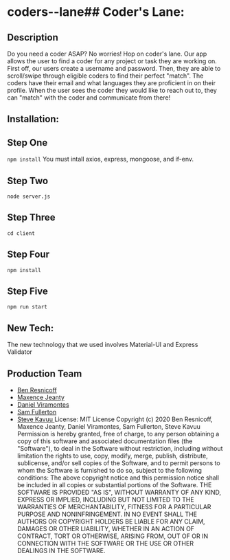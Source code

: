 # coders--lane## Coder's Lane:
## Description
Do you need a coder ASAP? No worries! Hop on coder's lane.
Our app allows the user to find a coder for any project or task they are working on. First off, our users create a username and password. Then, they are able to scroll/swipe through eligible coders to find their perfect "match". The coders have their email and what languages they are proficient in on their profile. When the user sees the coder they would like to reach out to, they can "match" with the coder and communicate from there! 
## Installation:
## Step One
`npm install` You must intall axios, express, mongoose, and if-env.
## Step Two
`node server.js`
## Step Three
`cd client`
## Step Four
`npm install`
## Step Five
`npm run start`
## New Tech:
The new technology that we used involves Material-UI and Express Validator
## Production Team
* [Ben Resnicoff ](https://github.com/benres2008)
* [Maxence Jeanty ](https://github.com/maxjeanty)
* [Daniel Viramontes ](https://github.com/danielviram)
* [Sam Fullerton ](https://github.com/samfullerton)
* [Steve Kavuu ](https://github.com/sck916)
License: MIT License 
Copyright (c) 2020 Ben Resnicoff, Maxence Jeanty, Daniel Viramontes, Sam Fullerton, Steve Kavuu   
Permission is hereby granted, free of charge, to any person obtaining a copy
of this software and associated documentation files (the "Software"), to deal
in the Software without restriction, including without limitation the rights
to use, copy, modify, merge, publish, distribute, sublicense, and/or sell
copies of the Software, and to permit persons to whom the Software is
furnished to do so, subject to the following conditions:
The above copyright notice and this permission notice shall be included in all
copies or substantial portions of the Software.
THE SOFTWARE IS PROVIDED "AS IS", WITHOUT WARRANTY OF ANY KIND, EXPRESS OR
IMPLIED, INCLUDING BUT NOT LIMITED TO THE WARRANTIES OF MERCHANTABILITY,
FITNESS FOR A PARTICULAR PURPOSE AND NONINFRINGEMENT. IN NO EVENT SHALL THE
AUTHORS OR COPYRIGHT HOLDERS BE LIABLE FOR ANY CLAIM, DAMAGES OR OTHER
LIABILITY, WHETHER IN AN ACTION OF CONTRACT, TORT OR OTHERWISE, ARISING FROM,
OUT OF OR IN CONNECTION WITH THE SOFTWARE OR THE USE OR OTHER DEALINGS IN THE
SOFTWARE.

